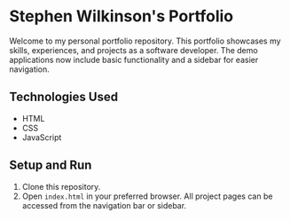 # Stephen Wilkinson's Portfolio

Welcome to my personal portfolio repository. This portfolio showcases my skills, experiences, and projects as a software developer.
The demo applications now include basic functionality and a sidebar for easier navigation.


## Technologies Used

- HTML
- CSS
- JavaScript

## Setup and Run

1. Clone this repository.
2. Open `index.html` in your preferred browser. All project pages can be accessed from the navigation bar or sidebar.
